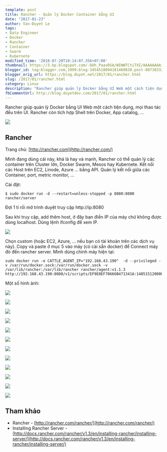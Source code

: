 ```yaml
---
template: post
title: Rancher - Quản lý Docker Container bằng UI
date: "2017-01-23"
author: Van-Duyet Le
tags:
- Data Engineer
- Docker
- Rancher
- Container
- Swarm
- Kubernete
modified_time: '2018-07-20T10:14:07.356+07:00'
thumbnail: https://3.bp.blogspot.com/-QUh_PaavDSA/WIWWTCtiTXI/AAAAAAAAies/LvVHTtMjnAglcdCB8uZfGsgJVfz7dirXQCLcB/s1600/ezgif.com-optimize.gif
blogger_id: tag:blogger.com,1999:blog-3454518094181460838.post-807383324529952289
blogger_orig_url: https://blog.duyet.net/2017/01/rancher.html
slug: /2017/01/rancher.html
category: Linux
description: "Rancher giúp quản lý Docker bằng UI Web một cách tiện dụng, mọi thao tác đều trên UI. Rancher còn tích hợp Shell trên Docker, App catalog, ..."
fbCommentUrl: http://blog.duyetdev.com/2017/01/rancher.html
---
```


Rancher giúp quản lý Docker bằng UI Web một cách tiện dụng, mọi thao tác đều trên UI. Rancher còn tích hợp Shell trên Docker, App catalog, ...

![](https://3.bp.blogspot.com/-QUh_PaavDSA/WIWWTCtiTXI/AAAAAAAAies/LvVHTtMjnAglcdCB8uZfGsgJVfz7dirXQCLcB/s1600/ezgif.com-optimize.gif)

## Rancher  ##
Trang chủ: [http://rancher.com](http://rancher.com/)

Mình đang dùng cái này, khá là hay và mạnh, Rancher có thể quản lý các container trên Cluster lớn, Docker Swarm, Mesos hay Kubernete. Kết nối các Host trên EC2, Linode, Azure ... bằng API. Quản lý kết nối giữa các Container, port, metric monitor, ...

Cài đặt:

```
$ sudo docker run -d --restart=unless-stopped -p 8080:8080 rancher/server
```

Đợi 1 tí rồi mở trình duyệt truy cập http://ip:8080

Sau khi truy cập, add thêm host, ở đây bạn điền IP của máy chứ không được dùng localhost. Dùng lệnh ifconfig để xem IP.

[![](https://2.bp.blogspot.com/-ZNdccIt171E/WIWf49g7kCI/AAAAAAAAifM/34Bct08_snIQ6vyXaotfHRUwlUt8mmO2ACLcB/s1600/Screenshot%2Bfrom%2B2017-01-23%2B13-16-05.png)](https://2.bp.blogspot.com/-ZNdccIt171E/WIWf49g7kCI/AAAAAAAAifM/34Bct08_snIQ6vyXaotfHRUwlUt8mmO2ACLcB/s1600/Screenshot%2Bfrom%2B2017-01-23%2B13-16-05.png)

Chọn custom (hoặc EC2, Azure, ... nếu bạn có tài khoản trên các dịch vụ này). Copy và paste ở mục 5 vào máy (có cài sẵn docker) để Connect máy đó đến rancher server. Mình dùng chính máy hiện tại:

```
sudo docker run -e CATTLE_AGENT_IP="192.168.43.190"  -d --privileged -v /var/run/docker.sock:/var/run/docker.sock -v /var/lib/rancher:/var/lib/rancher rancher/agent:v1.1.3 http://192.168.43.190:8080/v1/scripts/EF9E0EF70666B471341A:1485151200000:euIPqkfQVLtbJMRI5XVR2dPNxE
```

Một số hình ảnh:

[![](https://1.bp.blogspot.com/-1hKUnRQ9LK4/WIWeT5rWQYI/AAAAAAAAifA/8pGwYa_kPbQKJ9cbp9jkXF5UNxGSY37ygCLcB/s1600/Screenshot%2Bfrom%2B2017-01-23%2B13-09-51.png)](https://1.bp.blogspot.com/-1hKUnRQ9LK4/WIWeT5rWQYI/AAAAAAAAifA/8pGwYa_kPbQKJ9cbp9jkXF5UNxGSY37ygCLcB/s1600/Screenshot%2Bfrom%2B2017-01-23%2B13-09-51.png)

[![](https://3.bp.blogspot.com/-2gWNWEjGE-U/WIWi5lBbGzI/AAAAAAAAifc/aAHTrwz8Mo4fTgHdwiZF0JK0e0nGLhbLQCLcB/s1600/Screenshot%2Bfrom%2B2017-01-23%2B13-13-20.png)](https://3.bp.blogspot.com/-2gWNWEjGE-U/WIWi5lBbGzI/AAAAAAAAifc/aAHTrwz8Mo4fTgHdwiZF0JK0e0nGLhbLQCLcB/s1600/Screenshot%2Bfrom%2B2017-01-23%2B13-13-20.png)

[![](https://3.bp.blogspot.com/-OTSv6FqIqSE/WIWi5jeom-I/AAAAAAAAifk/UiWOM7ksi9ksxk2aM5n0PCE2JAxA5OFzACLcB/s1600/Screenshot%2Bfrom%2B2017-01-23%2B13-18-13.png)](https://3.bp.blogspot.com/-OTSv6FqIqSE/WIWi5jeom-I/AAAAAAAAifk/UiWOM7ksi9ksxk2aM5n0PCE2JAxA5OFzACLcB/s1600/Screenshot%2Bfrom%2B2017-01-23%2B13-18-13.png)

[![](https://3.bp.blogspot.com/-qMgreqGJ2uo/WIWi5kLLYxI/AAAAAAAAifg/yePcp0yqL1suNEtGFXjYUcSCEtRUmudpQCLcB/s1600/Screenshot%2Bfrom%2B2017-01-23%2B13-24-41.png)](https://3.bp.blogspot.com/-qMgreqGJ2uo/WIWi5kLLYxI/AAAAAAAAifg/yePcp0yqL1suNEtGFXjYUcSCEtRUmudpQCLcB/s1600/Screenshot%2Bfrom%2B2017-01-23%2B13-24-41.png)

[![](https://4.bp.blogspot.com/-XQH4w7AXw0Q/WIWi6WORpjI/AAAAAAAAifo/QGpuiJaQdEocIEE_xVBMaRQm44o61yQawCLcB/s1600/Screenshot%2Bfrom%2B2017-01-23%2B13-25-25.png)](https://4.bp.blogspot.com/-XQH4w7AXw0Q/WIWi6WORpjI/AAAAAAAAifo/QGpuiJaQdEocIEE_xVBMaRQm44o61yQawCLcB/s1600/Screenshot%2Bfrom%2B2017-01-23%2B13-25-25.png)

[![](https://3.bp.blogspot.com/-nA_vLKRMUwM/WIWi6QXCAvI/AAAAAAAAifs/Unjdghoaz3IUk2L90s7xTvYOWeqH3WElgCLcB/s1600/Screenshot%2Bfrom%2B2017-01-23%2B13-25-43.png)](https://3.bp.blogspot.com/-nA_vLKRMUwM/WIWi6QXCAvI/AAAAAAAAifs/Unjdghoaz3IUk2L90s7xTvYOWeqH3WElgCLcB/s1600/Screenshot%2Bfrom%2B2017-01-23%2B13-25-43.png)

[![](https://2.bp.blogspot.com/-TiGhoLmImvY/WIWi6ofMU3I/AAAAAAAAifw/RwXLO-0483sNqW2UX8zOFXP1GubPO74YQCLcB/s1600/Screenshot%2Bfrom%2B2017-01-23%2B13-26-17.png)](https://2.bp.blogspot.com/-TiGhoLmImvY/WIWi6ofMU3I/AAAAAAAAifw/RwXLO-0483sNqW2UX8zOFXP1GubPO74YQCLcB/s1600/Screenshot%2Bfrom%2B2017-01-23%2B13-26-17.png)

[![](https://2.bp.blogspot.com/-iQd5Yzrmx70/WIWi9AwIHZI/AAAAAAAAif0/TIEDwMbdsOAQ7e5k2UqcI-LW8sYOdEnWQCLcB/s1600/Screenshot%2Bfrom%2B2017-01-23%2B13-26-51.png)](https://2.bp.blogspot.com/-iQd5Yzrmx70/WIWi9AwIHZI/AAAAAAAAif0/TIEDwMbdsOAQ7e5k2UqcI-LW8sYOdEnWQCLcB/s1600/Screenshot%2Bfrom%2B2017-01-23%2B13-26-51.png)

[![](https://4.bp.blogspot.com/-xDG1rOxh3Ow/WIWi9AlYinI/AAAAAAAAif8/Wx0a0GbxydowoVa3UZiigS61NmJtLb7pgCLcB/s1600/Screenshot%2Bfrom%2B2017-01-23%2B13-27-10.png)](https://4.bp.blogspot.com/-xDG1rOxh3Ow/WIWi9AlYinI/AAAAAAAAif8/Wx0a0GbxydowoVa3UZiigS61NmJtLb7pgCLcB/s1600/Screenshot%2Bfrom%2B2017-01-23%2B13-27-10.png)

[![](https://2.bp.blogspot.com/-9QXAsVmvzUY/WIWi9E_5mNI/AAAAAAAAif4/6HWzOhnndF4CZB4l9YQv03P34xjEG4f8wCLcB/s1600/Screenshot%2Bfrom%2B2017-01-23%2B13-27-31.png)](https://2.bp.blogspot.com/-9QXAsVmvzUY/WIWi9E_5mNI/AAAAAAAAif4/6HWzOhnndF4CZB4l9YQv03P34xjEG4f8wCLcB/s1600/Screenshot%2Bfrom%2B2017-01-23%2B13-27-31.png)

[![](https://4.bp.blogspot.com/-5pz5RUB17T8/WIWi-y9-iDI/AAAAAAAAigA/xvsSn26K_DY6Bl3F8DApv-rwWjZkEWOKQCLcB/s1600/Screenshot%2Bfrom%2B2017-01-23%2B13-27-43.png)](https://4.bp.blogspot.com/-5pz5RUB17T8/WIWi-y9-iDI/AAAAAAAAigA/xvsSn26K_DY6Bl3F8DApv-rwWjZkEWOKQCLcB/s1600/Screenshot%2Bfrom%2B2017-01-23%2B13-27-43.png)

[![](https://1.bp.blogspot.com/-VxORm2ey2oc/WIWi_B9klWI/AAAAAAAAigE/SJfU3mInHdUnAkgn9D_1sfYezS37R8sNgCLcB/s1600/Screenshot%2Bfrom%2B2017-01-23%2B13-28-27.png)](https://1.bp.blogspot.com/-VxORm2ey2oc/WIWi_B9klWI/AAAAAAAAigE/SJfU3mInHdUnAkgn9D_1sfYezS37R8sNgCLcB/s1600/Screenshot%2Bfrom%2B2017-01-23%2B13-28-27.png)

## Tham khảo ##

- Rancher - [http://rancher.com/rancher/](http://rancher.com/rancher/)
- Installing Rancher Server - [http://docs.rancher.com/rancher/v1.3/en/installing-rancher/installing-server/](http://docs.rancher.com/rancher/v1.3/en/installing-rancher/installing-server/)
